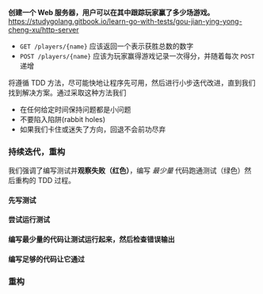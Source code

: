 **创建一个 Web 服务器，用户可以在其中跟踪玩家赢了多少场游戏。**
https://studygolang.gitbook.io/learn-go-with-tests/gou-jian-ying-yong-cheng-xu/http-server

- `GET /players/{name}` 应该返回一个表示获胜总数的数字
- `POST /players/{name}` 应该为玩家赢得游戏记录一次得分，并随着每次 `POST` 递增

将遵循 TDD 方法，尽可能快地让程序先可用，然后进行小步迭代改进，直到我们找到解决方案。通过采取这种方法我们
- 在任何给定时间保持问题都是小问题
- 不要陷入陷阱(rabbit holes)
- 如果我们卡住或迷失了方向，回退不会前功尽弃

### 持续迭代，重构
我们强调了编写测试并**观察失败（红色）**，编写 _最少量_ 代码跑通测试（绿色）然后重构的 TDD 过程。

#### 先写测试
#### 尝试运行测试
#### 编写最少量的代码让测试运行起来，然后检查错误输出
#### 编写足够的代码让它通过
### 重构